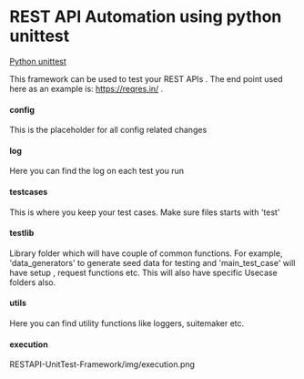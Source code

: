 # REST API Automation using python unittest

[Python unittest](https://docs.python.org/3/library/unittest.html)

This framework can be used to test your REST APIs . The end point used here as an example is: https://reqres.in/ . 

#### config 

This is the placeholder for all config related changes

#### log 

Here you can find the log on each test you run

#### testcases

This is where you keep your test cases. Make sure files starts with 'test'

#### testlib

Library folder which will have couple of common functions. For example, 'data_generators' to generate seed data for testing and 'main_test_case' will have setup , request functions etc. This will also have specific Usecase folders also.

#### utils

Here you can find utility functions like loggers, suitemaker etc.  

#### execution
RESTAPI-UnitTest-Framework/img/execution.png


